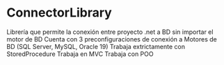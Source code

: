 # ConnectorLibrary
Librería que permite la conexión entre proyecto .net a BD sin importar el motor de BD
Cuenta con 3 preconfiguraciones de conexión a Motores de BD (SQL Server, MySQL, Oracle 19)
Trabaja extrictamente con StoredProcedure
Trabaja en MVC
Trabaja con POO
